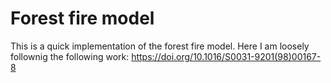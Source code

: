 # Forest fire model

This is a quick implementation of the forest fire model. Here I am loosely follownig the following work: https://doi.org/10.1016/S0031-9201(98)00167-8

